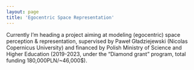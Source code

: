 ```yaml
---
layout: page
title: 'Egocentric Space Representation'
---
```


Currently I’m heading a project aiming at modeling (egocentric) space perception & representation, supervised by Paweł Gładziejewski (Nicolas Copernicus University) and financed by Polish Ministry of Science and Higher Education (2019-2023, under the “Diamond grant” program, total funding 180,000PLN/~46,000$).
